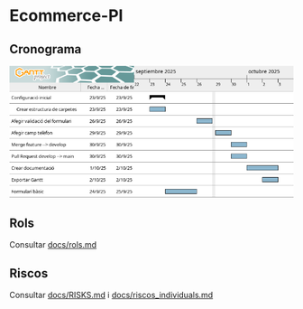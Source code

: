# Ecommerce-PI
## Cronograma
![Gantt inicial](./docs/gantt-SA1.png)

## Rols
Consultar [docs/rols.md](./docs/rols.md)

## Riscos
Consultar [docs/RISKS.md](./docs/RISKS.md) i [docs/riscos_individuals.md](./docs/riscos_individuals.md)
